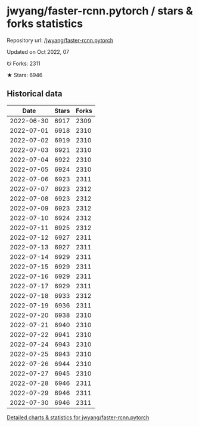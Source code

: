 # jwyang/faster-rcnn.pytorch / stars & forks statistics

Repository url: [/jwyang/faster-rcnn.pytorch](https://github.com/jwyang/faster-rcnn.pytorch)

Updated on Oct 2022, 07

☋ Forks: 2311

★ Stars: 6946

## Historical data
| Date | Stars | Forks |
|------|-------|-------|
| 2022-06-30 | 6917 | 2309 | 
| 2022-07-01 | 6918 | 2310 | 
| 2022-07-02 | 6919 | 2310 | 
| 2022-07-03 | 6921 | 2310 | 
| 2022-07-04 | 6922 | 2310 | 
| 2022-07-05 | 6924 | 2310 | 
| 2022-07-06 | 6923 | 2311 | 
| 2022-07-07 | 6923 | 2312 | 
| 2022-07-08 | 6923 | 2312 | 
| 2022-07-09 | 6923 | 2312 | 
| 2022-07-10 | 6924 | 2312 | 
| 2022-07-11 | 6925 | 2312 | 
| 2022-07-12 | 6927 | 2311 | 
| 2022-07-13 | 6927 | 2311 | 
| 2022-07-14 | 6929 | 2311 | 
| 2022-07-15 | 6929 | 2311 | 
| 2022-07-16 | 6929 | 2311 | 
| 2022-07-17 | 6929 | 2311 | 
| 2022-07-18 | 6933 | 2312 | 
| 2022-07-19 | 6936 | 2311 | 
| 2022-07-20 | 6938 | 2310 | 
| 2022-07-21 | 6940 | 2310 | 
| 2022-07-22 | 6941 | 2310 | 
| 2022-07-24 | 6943 | 2310 | 
| 2022-07-25 | 6943 | 2310 | 
| 2022-07-26 | 6944 | 2310 | 
| 2022-07-27 | 6945 | 2310 | 
| 2022-07-28 | 6946 | 2311 | 
| 2022-07-29 | 6946 | 2311 | 
| 2022-07-30 | 6946 | 2311 | 


[Detailed charts & statistics for jwyang/faster-rcnn.pytorch](https://reviewgithub.com/rep/jwyang/faster-rcnn.pytorch)
